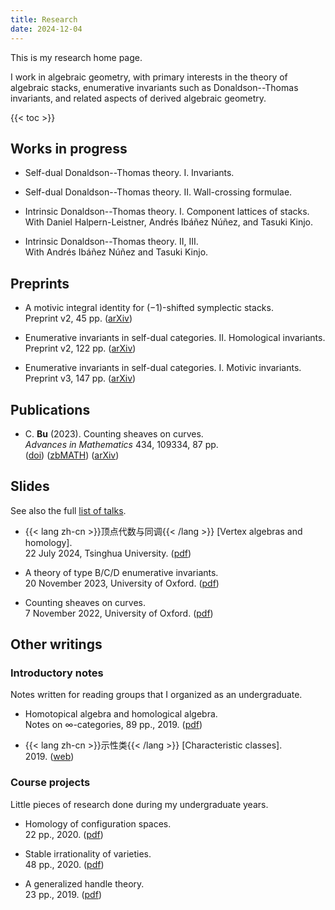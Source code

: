 ```yaml
---
title: Research
date: 2024-12-04
---
```


This is my research home page.

I work in algebraic geometry,
with primary interests in the theory of algebraic stacks,
enumerative invariants such as
Donaldson--Thomas invariants,
and related aspects of derived algebraic geometry.

{{< toc >}}

## Works in progress

- Self-dual Donaldson--Thomas theory. I. Invariants.

- Self-dual Donaldson--Thomas theory. II. Wall-crossing formulae.

- Intrinsic Donaldson--Thomas theory. I. Component lattices of stacks.\
  With Daniel Halpern-Leistner, Andrés Ibáñez Núñez, and Tasuki Kinjo.

- Intrinsic Donaldson--Thomas theory. II, III.\
  With Andrés Ibáñez Núñez and Tasuki Kinjo.

## Preprints

- A motivic integral identity for $(-1)$-shifted symplectic stacks.\
  Preprint v2, 45 pp. ([arXiv](https://arxiv.org/abs/2405.10092))

- Enumerative invariants in self-dual categories. II. Homological invariants.\
  Preprint v2, 122 pp. ([arXiv](https://arxiv.org/abs/2309.00056))

- Enumerative invariants in self-dual categories. I. Motivic invariants.\
  Preprint v3, 147 pp. ([arXiv](https://arxiv.org/abs/2302.00038))

## Publications

- C. **Bu** (2023). Counting sheaves on curves.\
  _Advances in Mathematics_ 434, 109334, 87 pp.\
  ([doi](https://doi.org/10.1016/j.aim.2023.109334))
  ([zbMATH](https://zbmath.org/7765302))
  ([arXiv](https://arxiv.org/abs/2208.00927))

## Slides

See also the full [list of talks](/research/talks).

- {{< lang zh-cn >}}顶点代数与同调{{< /lang >}}
  \[Vertex algebras and homology\].\
  22 July 2024, Tsinghua University.
  ([pdf](/pdf/20240722-tsinghua.pdf))

- A theory of type B/C/D enumerative invariants.\
  20 November 2023, University of Oxford.
  ([pdf](/pdf/20231120-self-dual.pdf))

- Counting sheaves on curves.\
  7 November 2022, University of Oxford.
  ([pdf](/pdf/20221107-curves.pdf))

## Other writings

### Introductory notes

Notes written for reading groups that I organized as an undergraduate.

- Homotopical algebra and homological algebra.\
  Notes on $\infty$-categories, 89 pp., 2019.
  ([pdf](/pdf/HA.pdf))

- {{< lang zh-cn >}}示性类{{< /lang >}}
  \[Characteristic classes\].\
  2019.
  ([web](https://www.bananaspace.org/wiki/%E8%AE%B2%E4%B9%89:%E7%A4%BA%E6%80%A7%E7%B1%BB))

### Course projects

Little pieces of research done during my undergraduate years.

- Homology of configuration spaces.\
  22 pp., 2020.
  ([pdf](/pdf/conf.pdf))

- Stable irrationality of varieties.\
  48 pp., 2020.
  ([pdf](/pdf/rationality.pdf))

- A generalized handle theory.\
  23 pp., 2019.
  ([pdf](/pdf/handle.pdf))
